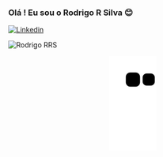 ### Olá ! Eu sou o Rodrigo R Silva 😊

[![Linkedin](https://img.shields.io/badge/LinkedIn-0077B5?style=for-the-badge&logo=linkedin&logoColor=white)](https://www.linkedin.com/in/rodrigo-rodrigues-da-silva-rrs/)


![Rodrigo RRS](https://github-readme-stats.vercel.app/api?username=Rodrigo-rrs&show_icons=true&theme=dark)

<div align="center">

  ![Snake animation](https://github.com/Rodrigo-rrs/Rodrigo-rrs/blob/output/github-contribution-grid-snake.svg)
  
</div>
